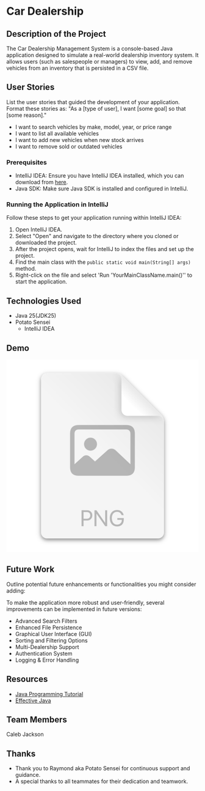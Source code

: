 # Car Dealership

## Description of the Project
The Car Dealership Management System is a console-based Java application designed 
to simulate a real-world dealership inventory system. It allows users (such as salespeople or managers) to view, add, and remove vehicles from an inventory that is persisted in a CSV file.
## User Stories

List the user stories that guided the development of your application. Format these stories as: "As a [type of user], I want [some goal] so that [some reason]."

- I want to search vehicles by make, model, year, or price range
- I want to list all available vehicles
- I want to add new vehicles when new stock arrives
- I want to remove sold or outdated vehicles

### Prerequisites

- IntelliJ IDEA: Ensure you have IntelliJ IDEA installed, which you can download from [here](https://www.jetbrains.com/idea/download/).
- Java SDK: Make sure Java SDK is installed and configured in IntelliJ.

### Running the Application in IntelliJ

Follow these steps to get your application running within IntelliJ IDEA:

1. Open IntelliJ IDEA.
2. Select "Open" and navigate to the directory where you cloned or downloaded the project.
3. After the project opens, wait for IntelliJ to index the files and set up the project.
4. Find the main class with the `public static void main(String[] args)` method.
5. Right-click on the file and select 'Run 'YourMainClassName.main()'' to start the application.

## Technologies Used

- Java 25(JDK25)
- Potato Sensei
  - IntelliJ IDEA

## Demo

![img.png](img.png)

## Future Work

Outline potential future enhancements or functionalities you might consider adding:

To make the application more robust and user-friendly, several improvements can be implemented in future versions:
- Advanced Search Filters
- Enhanced File Persistence
- Graphical User Interface (GUI)
- Sorting and Filtering Options 
- Multi-Dealership Support
- Authentication System
- Logging & Error Handling
## Resources
- [Java Programming Tutorial](https://www.example.com)
- [Effective Java](https://www.example.com)

## Team Members

Caleb Jackson

## Thanks
- Thank you to Raymond aka Potato Sensei for continuous support and guidance.
- A special thanks to all teammates for their dedication and teamwork.
